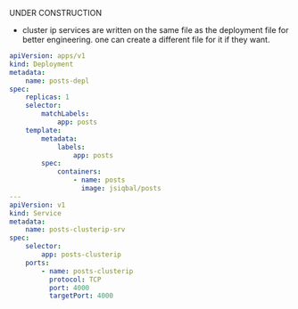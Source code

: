 UNDER CONSTRUCTION

- cluster ip services are written on the same file as the deployment file for better engineering. one can create a different file for it if they want.

```yaml
apiVersion: apps/v1
kind: Deployment
metadata:
    name: posts-depl
spec:
    replicas: 1
    selector:
        matchLabels:
            app: posts
    template:
        metadata:
            labels:
                app: posts
        spec:
            containers:
                - name: posts
                  image: jsiqbal/posts
---
apiVersion: v1
kind: Service
metadata:
    name: posts-clusterip-srv
spec:
    selector:
        app: posts-clusterip
    ports:
        - name: posts-clusterip
          protocol: TCP
          port: 4000
          targetPort: 4000
```
